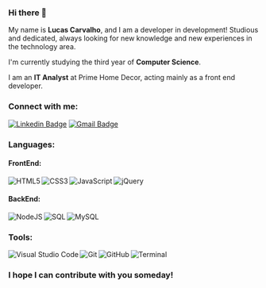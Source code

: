 ### Hi there 👋

My name is **Lucas Carvalho**, and I am a developer in development! Studious and dedicated, always looking for new knowledge and new experiences in the technology area.

I'm currently studying the third year of **Computer Science**.

I am an **IT Analyst** at Prime Home Decor, acting mainly as a front end developer.

### Connect with me:
<a href="https://www.linkedin.com/in/dev-lucas-carvalho/" target="_blank"><img src="https://i.imgur.com/cQZE8C8.png" alt="Linkedin Badge" /></a>
<a href="mailto:lucashms.carvalho@gmail.com" target="_blank"><img src="https://i.imgur.com/wOdadgd.png" alt="Gmail Badge" /></a>

### Languages:
<h4>FrontEnd:</h4>
<img align="left" src="https://i.imgur.com/k2DH5I2.png" alt="HTML5" />
<img align="left" src="https://i.imgur.com/j5bqrw8.png" alt="CSS3" />
<img align="left" src="https://i.imgur.com/BiyCjYm.png" alt="JavaScript" />
<img align="left" src="https://i.imgur.com/LUlwcwd.png" alt="jQuery" />
<br />
<h4>BackEnd:</h4>
<img align="left" src="https://i.imgur.com/TdJi6JU.png" alt="NodeJS" />
<img align="left" src="https://i.imgur.com/WyrjOGy.png" alt="SQL" />
<img align="left" src="https://i.imgur.com/NMC5rsH.png" alt="MySQL" />
<br />
<h3>Tools:</h3>
<img align="left" src="https://i.imgur.com/pewfrcI.png" alt="Visual Studio Code" />
<img align="left" src="https://i.imgur.com/kDw3hZA.png" alt="Git" />
<img align="left" src="https://i.imgur.com/UgZzHMe.png" alt="GitHub">
<img align="left" src="https://i.imgur.com/JVHpCFg.png" alt="Terminal">
<br />
<h3>I hope I can contribute with you someday!</h3>
